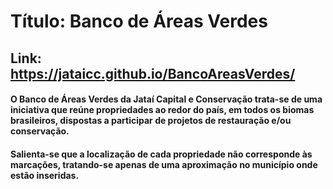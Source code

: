 # Título: Banco de Áreas Verdes
## Link: https://jataicc.github.io/BancoAreasVerdes/
#### O Banco de Áreas Verdes da Jataí Capital e Conservação trata-se de uma iniciativa que reúne propriedades ao redor do país, em todos os biomas brasileiros, dispostas a participar de projetos de restauração e/ou conservação. 

#### Salienta-se que a localização de cada propriedade não corresponde às marcações, tratando-se apenas de uma aproximação no município onde estão inseridas.
